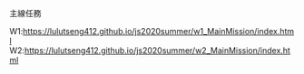 主線任務

W1:https://lulutseng412.github.io/js2020summer/w1_MainMission/index.html
W2:https://lulutseng412.github.io/js2020summer/w2_MainMission/index.html

